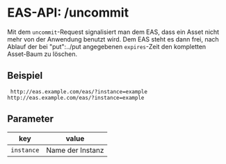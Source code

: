 #  EAS-API: /uncommit

Mit dem `uncommit`-Request signalisiert man dem EAS, dass ein Asset nicht mehr von der Anwendung benutzt wird. Dem EAS steht es dann frei, nach Ablauf der bei "put":../put angegebenen `expires`-Zeit den kompletten Asset-Baum zu löschen.

##  Beispiel

~~~
 http://eas.example.com/eas/?instance=example
http://eas.example.com/eas/?instance=example
~~~


##  Parameter


|key|value|
|---|---|
|`instance`          |Name der Instanz|




